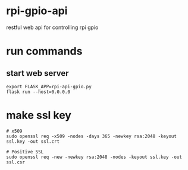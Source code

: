 # rpi-gpio-api
restful web api for controlling rpi gpio


# run commands

## start web server

```
export FLASK_APP=rpi-api-gpio.py
flask run --host=0.0.0.0
```

# make ssl key

```
# x509
sudo openssl req -x509 -nodes -days 365 -newkey rsa:2048 -keyout ssl.key -out ssl.crt

# Positive SSL
sudo openssl req -new -newkey rsa:2048 -nodes -keyout ssl.key -out ssl.csr
```